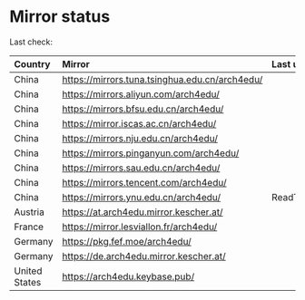 <script src="./time.js"></script>
# Mirror status
Last check: <script type="text/javascript">localize(1667330456.0633204);</script>

|Country|Mirror|Last update|
|:------|:-----|:----------|
|China|https://mirrors.tuna.tsinghua.edu.cn/arch4edu/|<script type="text/javascript">localize(1667328692);</script>|
|China|https://mirrors.aliyun.com/arch4edu/|<script type="text/javascript">localize(1667198763);</script>|
|China|https://mirrors.bfsu.edu.cn/arch4edu/|<script type="text/javascript">localize(1667285728);</script>|
|China|https://mirror.iscas.ac.cn/arch4edu/|<script type="text/javascript">localize(1667285728);</script>|
|China|https://mirrors.nju.edu.cn/arch4edu/|<script type="text/javascript">localize(1667285728);</script>|
|China|https://mirrors.pinganyun.com/arch4edu/|<script type="text/javascript">localize(1667241908);</script>|
|China|https://mirrors.sau.edu.cn/arch4edu/|<script type="text/javascript">localize(1650446957);</script>|
|China|https://mirrors.tencent.com/arch4edu/|<script type="text/javascript">localize(1667241908);</script>|
|China|https://mirrors.ynu.edu.cn/arch4edu/|ReadTimeout|
|Austria|https://at.arch4edu.mirror.kescher.at/|<script type="text/javascript">localize(1667285728);</script>|
|France|https://mirror.lesviallon.fr/arch4edu/|<script type="text/javascript">localize(1667285728);</script>|
|Germany|https://pkg.fef.moe/arch4edu/|<script type="text/javascript">localize(1667285728);</script>|
|Germany|https://de.arch4edu.mirror.kescher.at/|<script type="text/javascript">localize(1667285728);</script>|
|United States|https://arch4edu.keybase.pub/|<script type="text/javascript">localize(1667241908);</script>|

<script src="./tablefilter/tablefilter.js"></script>
<script src="./table.js"></script>